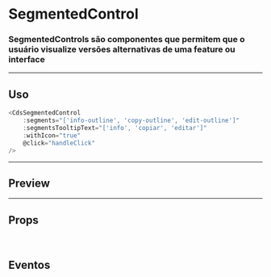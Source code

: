 # SegmentedControl

### SegmentedControls são componentes que permitem que o usuário visualize versões alternativas de uma feature ou interface

---

## Uso

```js
<CdsSegmentedControl
	:segments="['info-outline', 'copy-outline', 'edit-outline']"
	:segmentsTooltipText="['info', 'copiar', 'editar']"
	:withIcon="true"
	@click="handleClick"
/>
```

---

## Preview

<PreviewBuilder
	:args
	component="CdsSegmentedControl"
	:events="cdsSegmentedControlEvents"
/>

---

## Props

<APITable
	name="CdsSegmentedControl"
	section="props"
/>
<br>

## Eventos

<APITable
	name="CdsSegmentedControl"
	section="events"
/>
<br>

<script setup>
import { ref } from 'vue';
import CdsSegmentedControl from '@/components/SegmentedControl.vue';

const cdsSegmentedControlEvents = [
	'click'
];

const args = ref({
	segments: ['info-outline', 'copy-outline', 'edit-outline'],
	segmentsTooltipText: ['info', 'copiar', 'editar'],
});
</script>
